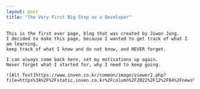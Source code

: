 ```yaml
---
layout: post
title: "The Very First Big Step as a Developer"
---
```



 
    This is the first ever page, blog that was created by Jiwon Jung. 
    I decided to make this page, because I wanted to get track of what I am learning, 
    keep track of what I know and do not know, and NEVER forget.

    I can always come back here, set my motivations up again. 
    Never forget what I started for, why I need to keep going.
    
    ![Alt Text]https://www.inven.co.kr/common/image/viewer2.php?file=https%3A%2F%2Fstatic.inven.co.kr%2Fcolumn%2F2022%2F12%2F04%2Fnews%2Fi8243524994.jpg
